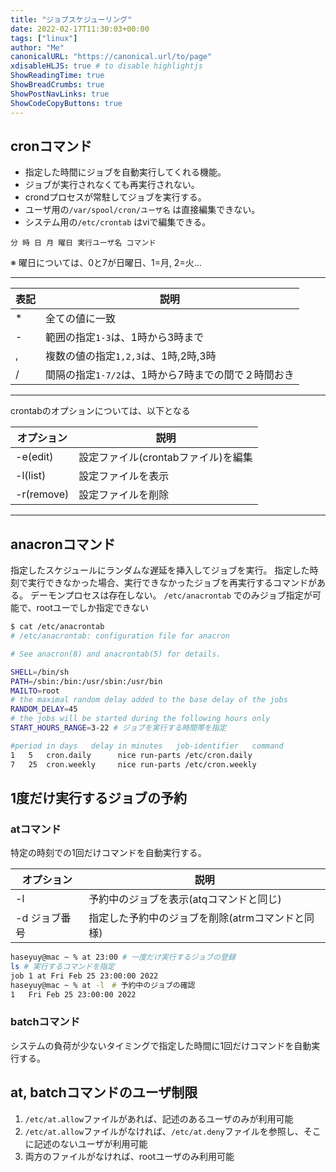 ```yaml
---
title: "ジョブスケジューリング"
date: 2022-02-17T11:30:03+00:00
tags: ["linux"] 
author: "Me"
canonicalURL: "https://canonical.url/to/page"
xdisableHLJS: true # to disable highlightjs
ShowReadingTime: true
ShowBreadCrumbs: true
ShowPostNavLinks: true
ShowCodeCopyButtons: true
---
```


## cronコマンド
 - 指定した時間にジョブを自動実行してくれる機能。
 - ジョブが実行されなくても再実行されない。
 - crondプロセスが常駐してジョブを実行する。
 - ユーザ用の`/var/spool/cron/ユーザ名` は直接編集できない。
 - システム用の`/etc/crontab` はviで編集できる。

```
分 時 日 月 曜日 実行ユーザ名 コマンド
```
※ 曜日については、0と7が日曜日、1=月, 2=火...

----

|表記|説明|
|-|-|
|*|全ての値に一致|
|-|範囲の指定`1-3`は、1時から3時まで|
|,|複数の値の指定`1,2,3`は、1時,2時,3時|
|/|間隔の指定`1-7/2`は、1時から7時までの間で２時間おき|

----

crontabのオプションについては、以下となる

|オプション|説明|
|-|-|
|-e(edit)|設定ファイル(crontabファイル)を編集|
|-l(list)|設定ファイルを表示|
|-r(remove)|設定ファイルを削除|

----
## anacronコマンド
指定したスケジュールにランダムな遅延を挿入してジョブを実行。
指定した時刻で実行できなかった場合、実行できなかったジョブを再実行するコマンドがある。
デーモンプロセスは存在しない。
`/etc/anacrontab` でのみジョブ指定が可能で、rootユーでしか指定できない

```bash
$ cat /etc/anacrontab
# /etc/anacrontab: configuration file for anacron

# See anacron(8) and anacrontab(5) for details.

SHELL=/bin/sh
PATH=/sbin:/bin:/usr/sbin:/usr/bin
MAILTO=root
# the maximal random delay added to the base delay of the jobs
RANDOM_DELAY=45
# the jobs will be started during the following hours only
START_HOURS_RANGE=3-22 # ジョブを実行する時間帯を指定

#period in days   delay in minutes   job-identifier   command
1	5	cron.daily		nice run-parts /etc/cron.daily
7	25	cron.weekly		nice run-parts /etc/cron.weekly
```

## 1度だけ実行するジョブの予約
### atコマンド
特定の時刻での1回だけコマンドを自動実行する。

|オプション|説明|
|-|-|
|-l|予約中のジョブを表示(atqコマンドと同じ)|
|-d ジョブ番号|指定した予約中のジョブを削除(atrmコマンドと同様)|

```bash
haseyuy@mac ~ % at 23:00 # 一度だけ実行するジョブの登録
ls # 実行するコマンドを指定
job 1 at Fri Feb 25 23:00:00 2022
haseyuy@mac ~ % at -l　# 予約中のジョブの確認
1	Fri Feb 25 23:00:00 2022
```

### batchコマンド
システムの負荷が少ないタイミングで指定した時間に1回だけコマンドを自動実行する。

## at, batchコマンドのユーザ制限
1. `/etc/at.allow`ファイルがあれば、記述のあるユーザのみが利用可能
2. `/etc/at.allow`ファイルがなければ、`/etc/at.deny`ファイルを参照し、そこに記述のないユーザが利用可能
3. 両方のファイルがなければ、rootユーザのみ利用可能



